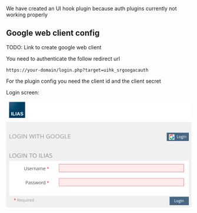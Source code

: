 We have created an UI hook plugin because auth plugins currently not working properly

## Google web client config
TODO: Link to create google web client

You need to authenticate the follow redirect url
```
https://your-domain/login.php?target=uihk_srgoogacauth
```

For the plugin config you need the client id and the client secret

Login screen:

![Login screen](../doc/images/login_screen.png)
